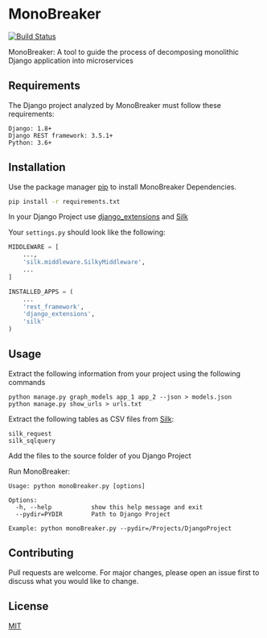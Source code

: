 # MonoBreaker
[![Build Status](https://travis-ci.org/tiagoCMatias/monoBreaker.svg?branch=master)](https://travis-ci.org/tiagoCMatias/monoBreaker)

MonoBreaker: A tool to guide the process of decomposing monolithic Django application into microservices


## Requirements

The Django project analyzed by MonoBreaker must follow these requirements:

    Django: 1.8+
    Django REST framework: 3.5.1+
    Python: 3.6+
    
## Installation

Use the package manager [pip](https://pip.pypa.io/en/stable/) to install MonoBreaker Dependencies.

```bash
pip install -r requirements.txt
```
In your Django Project use [django_extensions](https://github.com/django-extensions/django-extensions) and [Silk](https://github.com/jazzband/django-silk)  

Your `settings.py` should look like the following:
```python
MIDDLEWARE = [
    ...,
    'silk.middleware.SilkyMiddleware',
    ...
]

INSTALLED_APPS = (
    ...
    'rest_framework',
    'django_extensions',
    'silk'
)
```

## Usage

Extract the following information from your project using the following commands 
```text
python manage.py graph_models app_1 app_2 --json > models.json
python manage.py show_urls > urls.txt
```
Extract the following tables as CSV files from [Silk](https://github.com/jazzband/django-silk):

```text
silk_request
silk_sqlquery
```

Add the files to the source folder of you Django Project

Run MonoBreaker:
```text
Usage: python monoBreaker.py [options]

Options:
  -h, --help           show this help message and exit
  --pydir=PYDIR        Path to Django Project

Example: python monoBreaker.py --pydir=/Projects/DjangoProject
```

## Contributing
Pull requests are welcome. For major changes, please open an issue first to discuss what you would like to change.


## License
[MIT](https://choosealicense.com/licenses/mit/)
